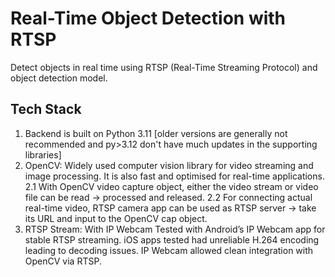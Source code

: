 # Real-Time Object Detection with RTSP

Detect objects in real time using RTSP (Real-Time Streaming Protocol) and object detection model.

## Tech Stack

1. Backend is built on Python 3.11 [older versions are generally not recommended and py>3.12 don't have much updates in the supporting libraries]
2. OpenCV: Widely used computer vision library for video streaming and image processing. It is also fast and optimised for real-time applications.
   2.1 With OpenCV video capture object, either the video stream or video file can be read -> processed and released.
   2.2 For connecting actual real-time video, RTSP camera app can be used as RTSP server -> take its URL and input to the OpenCV cap object.
3. RTSP Stream: With IP Webcam
   Tested with Android’s IP Webcam app for stable RTSP streaming. iOS apps tested had unreliable H.264 encoding leading to decoding issues. IP Webcam allowed clean integration with OpenCV via RTSP.

